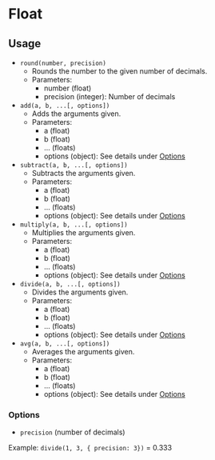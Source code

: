 # Float

## Usage
* `round(number, precision)`
  * Rounds the number to the given number of decimals.
  * Parameters:
    * number (float)
    * precision (integer): Number of decimals
* `add(a, b, ...[, options])`
  * Adds the arguments given.
  * Parameters:
    * a (float)
    * b (float)
    * ... (floats)
    * options (object): See details under [Options](#options)
* `subtract(a, b, ...[, options])`
  * Subtracts the arguments given.
  * Parameters:
    * a (float)
    * b (float)
    * ... (floats)
    * options (object): See details under [Options](#options)
* `multiply(a, b, ...[, options])`
  * Multiplies the arguments given.
  * Parameters:
    * a (float)
    * b (float)
    * ... (floats)
    * options (object): See details under [Options](#options)
* `divide(a, b, ...[, options])`
  * Divides the arguments given.
  * Parameters:
    * a (float)
    * b (float)
    * ... (floats)
    * options (object): See details under [Options](#options)
* `avg(a, b, ...[, options])`
  * Averages the arguments given.
  * Parameters:
    * a (float)
    * b (float)
    * ... (floats)
    * options (object): See details under [Options](#options)

### Options
* `precision` (number of decimals)

Example: `divide(1, 3, { precision: 3})` = 0.333
